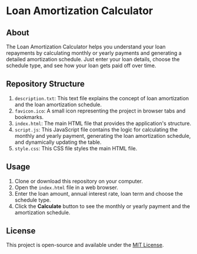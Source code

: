 # Loan Amortization Calculator

## About
The Loan Amortization Calculator helps you understand your loan repayments by calculating monthly or yearly payments and generating a detailed amortization schedule. Just enter your loan details, choose the schedule type, and see how your loan gets paid off over time.

## Repository Structure
1. `description.txt`: This text file explains the concept of loan amortization and the loan amortization schedule.
2. `favicon.ico`: A small icon representing the project in browser tabs and bookmarks.
3. `index.html`: The main HTML file that provides the application's structure.
4. `script.js`: This JavaScript file contains the logic for calculating the monthly and yearly payment, generating the loan amortization schedule, and dynamically updating the table.
5. `style.css`: This CSS file styles the main HTML file.

## Usage
1. Clone or download this repository on your computer.
2. Open the `index.html` file in a web browser.
3. Enter the loan amount, annual interest rate, loan term and choose the schedule type.
4. Click the **Calculate** button to see the monthly or yearly payment and the amortization schedule.

## License
This project is open-source and available under the [MIT License](https://opensource.org/license/mit).
